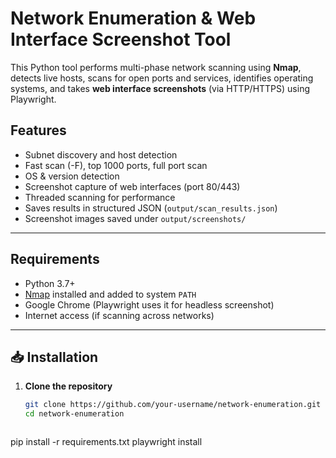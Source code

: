#  Network Enumeration & Web Interface Screenshot Tool

This Python tool performs multi-phase network scanning using **Nmap**, detects live hosts, scans for open ports and services, identifies operating systems, and takes **web interface screenshots** (via HTTP/HTTPS) using Playwright.

## Features

- Subnet discovery and host detection
- Fast scan (-F), top 1000 ports, full port scan
- OS & version detection
- Screenshot capture of web interfaces (port 80/443)
- Threaded scanning for performance
- Saves results in structured JSON (`output/scan_results.json`)
- Screenshot images saved under `output/screenshots/`

---

## Requirements

- Python 3.7+
- [Nmap](https://nmap.org/) installed and added to system `PATH`
- Google Chrome (Playwright uses it for headless screenshot)
- Internet access (if scanning across networks)

---

## 📥 Installation

1. **Clone the repository**  
   ```bash
   git clone https://github.com/your-username/network-enumeration.git
   cd network-enumeration



pip install -r requirements.txt
playwright install
